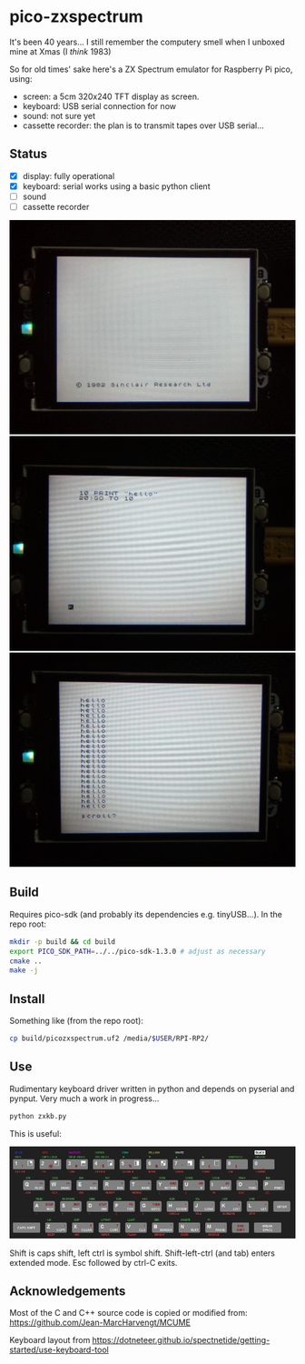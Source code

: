 # pico-zxspectrum

It's been 40 years... I still remember the computery smell when I unboxed mine at Xmas (I *think* 1983)

So for old times' sake here's a ZX Spectrum emulator for Raspberry Pi pico, using:
- screen: a 5cm 320x240 TFT display as screen.
- keyboard: USB serial connection for now
- sound: not sure yet
- cassette recorder: the plan is to transmit tapes over USB serial...


## Status

- [X] display: fully operational
- [X] keyboard: serial works using a basic python client
- [ ] sound
- [ ] cassette recorder

![boot](./doc/boot.jpg)
![code](./doc/code.jpg)
![output](./doc/output.jpg)

## Build

Requires pico-sdk (and probably its dependencies e.g. tinyUSB...). In the repo root:

```sh
mkdir -p build && cd build
export PICO_SDK_PATH=../../pico-sdk-1.3.0 # adjust as necessary
cmake ..
make -j
```

## Install

Something like (from the repo root):

```sh
cp build/picozxspectrum.uf2 /media/$USER/RPI-RP2/
```

## Use

Rudimentary keyboard driver written in python and depends on pyserial and pynput. Very much a work in progress...

```sh
python zxkb.py
```

This is useful:

![spectrum-48-keyboard](./doc/spectrum-48-keyboard.png)

Shift is caps shift, left ctrl is symbol shift. Shift-left-ctrl (and tab) enters extended mode. Esc followed by ctrl-C exits.

## Acknowledgements

Most of the C and C++ source code is copied or modified from: https://github.com/Jean-MarcHarvengt/MCUME

Keyboard layout from https://dotneteer.github.io/spectnetide/getting-started/use-keyboard-tool